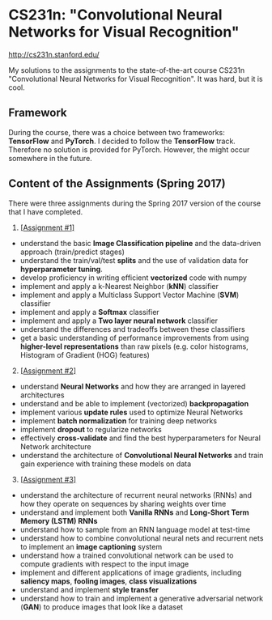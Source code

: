 # CS231n: "Convolutional Neural Networks for Visual Recognition"

http://cs231n.stanford.edu/

My solutions to the assignments to the state-of-the-art course CS231n "Convolutional Neural Networks for Visual Recognition". It was hard, but it is cool.

## Framework
During the course, there was a choice between two frameworks: **TensorFlow** and **PyTorch**. I decided to follow the **TensorFlow** track. Therefore no solution is provided for PyTorch. However, the might occur somewhere in the future.

## Content of the Assignments (Spring 2017)
There were three assignments during the Spring 2017 version of the course that I have completed.

1. [[Assignment #1]](http://cs231n.github.io/assignments2017/assignment1/)
- understand the basic **Image Classification pipeline** and the data-driven approach (train/predict stages)
- understand the train/val/test **splits** and the use of validation data for **hyperparameter tuning**.
- develop proficiency in writing efficient **vectorized** code with numpy
- implement and apply a k-Nearest Neighbor (**kNN**) classifier
- implement and apply a Multiclass Support Vector Machine (**SVM**) classifier
- implement and apply a **Softmax** classifier
- implement and apply a **Two layer neural network** classifier
- understand the differences and tradeoffs between these classifiers
- get a basic understanding of performance improvements from using **higher-level representations** than raw pixels (e.g. color histograms, Histogram of Gradient (HOG) features)

2. [[Assignment #2]](http://cs231n.github.io/assignments2017/assignment2/)
- understand **Neural Networks** and how they are arranged in layered architectures
- understand and be able to implement (vectorized) **backpropagation**
- implement various **update rules** used to optimize Neural Networks
- implement **batch normalization** for training deep networks
- implement **dropout** to regularize networks
- effectively **cross-validate** and find the best hyperparameters for Neural Network architecture
- understand the architecture of **Convolutional Neural Networks** and train gain experience with training these models on data

3. [[Assignment #3]](http://cs231n.github.io/assignments2017/assignment3/)
- understand the architecture of recurrent neural networks (RNNs) and how they operate on sequences by sharing weights over time
- understand and implement both **Vanilla RNNs** and **Long-Short Term Memory (LSTM) RNNs**
- understand how to sample from an RNN language model at test-time
- understand how to combine convolutional neural nets and recurrent nets to implement an **image captioning** system
- understand how a trained convolutional network can be used to compute gradients with respect to the input image
- implement and different applications of image gradients, including **saliency maps**, **fooling images**, **class visualizations**
- understand and implement **style transfer**
- understand how to train and implement a generative adversarial network (**GAN**) to produce images that look like a dataset
